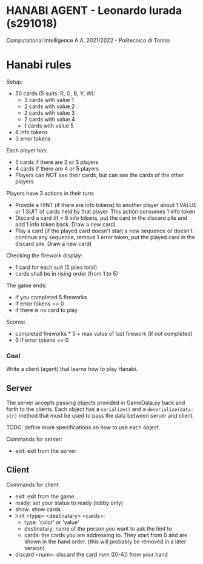 # HANABI AGENT - Leonardo Iurada (s291018)
Computational Intelligence A.A. 2021/2022 - Politecnico di Torino

# Hanabi rules
Setup:
- 50 cards (5 suits: R, G, B, Y, W):
    - 3 cards with value 1
    - 2 cards with value 2
    - 2 cards with value 3
    - 2 cards with value 4
    - 1 cards with value 5
- 8 info tokens
- 3 error tokens

Each player has:
- 5 cards if there are 2 or 3 players
- 4 cards if there are 4 or 5 players
- Players can NOT see their cards, but can see the cards of the other players

Players have 3 actions in their turn:
- Provide a HINT (if there are info tokens) to another player about 1 VALUE or 1 SUIT of cards held by that player. This action consumes 1 info token
- Discard a card (if < 8 info tokens, put the card in the discard pile and add 1 info token back. Draw a new card)
- Play a card (if the played card doesn't start a new sequence or doesn't continue any sequence, remove 1 error token, put the played card in the discard pile. Draw a new card)

Checking the firework display:
- 1 card for each suit (5 piles total)
- cards shall be in rising order (from 1 to 5)

The game ends:
- if you completed 5 fireworks
- if error tokens == 0
- if there is no card to play

Scores:
- completed fireworks * 5 + max value of last firework (if not completed)
- 0 if error tokens == 0

### Goal
Write a client (agent) that learns how to play Hanabi.

## Server

The server accepts passing objects provided in GameData.py back and forth to the clients.
Each object has a ```serialize()``` and a ```deserialize(data: str)``` method that must be used to pass the data between server and client.

TODO: define more specifications on how to use each object.

Commands for server:

+ exit: exit from the server

## Client

Commands for client:

+ exit: exit from the game
+ ready: set your status to ready (lobby only)
+ show: show cards
+ hint \<type> \<destinatary> \<cards>:
  + type: 'color' or 'value'
  + destinatary: name of the person you want to ask the hint to
  + cards: the cards you are addressing to. They start from 0 and are shown in the hand order. (this will probably be removed in a later version)
+ discard \<num>: discard the card *num* (\[0-4]) from your hand